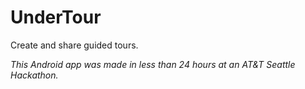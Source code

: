# UnderTour
Create and share guided tours.

*This Android app was made in less than 24 hours at an AT&T Seattle Hackathon.*
